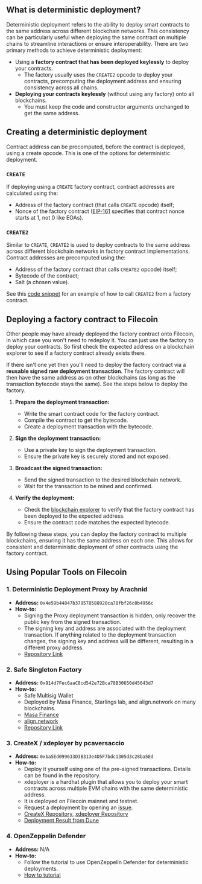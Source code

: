 ## What is deterministic deployment?

Deterministic deployment refers to the ability to deploy smart contracts to the same address across different blockchain networks. This consistency can be particularly useful when deploying the same contract on multiple chains to streamline interactions or ensure interoperability. There are two primary methods to achieve deterministic deployment:

- Using a **factory contract that has been deployed keylessly** to deploy your contracts.
    - The factory usually uses the `CREATE2` opcode to deploy your contracts, precomputing the deployment address and ensuring consistency across all chains.
- **Deploying your contracts keylessly** (without using any factory) onto all blockchains.
    - You must keep the code and constructor arguments unchanged to get the same address.

## Creating a deterministic deployment

Contract address can be precomputed, before the contract is deployed, using a create opcode. This is one of the options for deterministic deployment.

### **`CREATE`**

If deploying using a `CREATE` factory contract, contract addresses are calculated using the:

- Address of the factory contract (that calls `CREATE` opcode) itself;
- Nonce of the factory contract ([EIP-161](https://eips.ethereum.org/EIPS/eip-161) specifies that contract nonce starts at 1, not 0 like EOAs).

### **`CREATE2`**

Similar to `CREATE`, `CREATE2` is used to deploy contracts to the same address across different blockchain networks in factory contract implementations. Contract addresses are precomputed using the:

- Address of the factory contract (that calls `CREATE2` opcode) itself;
- Bytecode of the contract;
- Salt (a chosen value).

See this [code snippet](https://solidity-by-example.org/app/create2/) for an example of how to call `CREATE2` from a factory contract.

## **Deploying a factory contract to Filecoin**

Other people may have already deployed the factory contract onto Filecoin, in which case you won't need to redeploy it. You can just use the factory to deploy your contracts. So first check the expected address on a blockchain explorer to see if a factory contract already exists there.

If there isn't one yet then you'll need to deploy the factory contract via a **reusable signed raw deployment transaction**. The factory contract will then have the same address as on other blockchains (as long as the transaction bytecode stays the same). See the steps below to deploy the factory.

1. **Prepare the deployment transaction:**
    - Write the smart contract code for the factory contract.
    - Compile the contract to get the bytecode.
    - Create a deployment transaction with the bytecode.

2. **Sign the deployment transaction:**
    - Use a private key to sign the deployment transaction.
    - Ensure the private key is securely stored and not exposed.

3. **Broadcast the signed transaction:**
    - Send the signed transaction to the desired blockchain network.
    - Wait for the transaction to be mined and confirmed.

4. **Verify the deployment:**
    - Check the [blockchain explorer](https://docs.filecoin.io/networks/mainnet/explorers) to verify that the factory contract has been deployed to the expected address.
    - Ensure the contract code matches the expected bytecode.

By following these steps, you can deploy the factory contract to multiple blockchains, ensuring it has the same address on each one. This allows for consistent and deterministic deployment of other contracts using the factory contract.
## **Using Popular Tools on Filecoin**

### **1. Deterministic Deployment Proxy by Arachnid**
- **Address:** `0x4e59b44847b379578588920ca78fbf26c0b4956c`
- **How-to:**
    - Signing the Proxy deployment transaction is hidden, only recover the public key from the signed transaction.
    - The signing key and address are associated with the deployment transaction. If anything related to the deployment transaction changes, the signing key and address will be different, resulting in a different proxy address.
    - [Repository Link](https://github.com/Arachnid/deterministic-deployment-proxy/tree/master)

### **2. Safe Singleton Factory**
- **Address:** `0x914d7Fec6aaC8cd542e72Bca78B30650d45643d7`
- **How-to:**
    - Safe Multisig Wallet
    - Deployed by Masa Finance, Starlings lab, and align.network on many blockchains.
    - [Masa Finance](https://www.masa.ai/)
    - [align.network](http://align.network)
    - [Repository Link](https://github.com/safe-global/safe-singleton-factory)

### **3. CreateX / xdeployer by pcaversaccio**
- **Address:** `0xba5Ed099633D3B313e4D5F7bdc1305d3c28ba5Ed`
- **How-to:**
    - Deploy it yourself using one of the pre-signed transactions. Details can be found in the repository.
    - xdeployer is a hardhat plugin that allows you to deploy your smart contracts across multiple EVM chains with the same deterministic address.
    - It is deployed on Filecoin mainnet and testnet.
    - Request a deployment by opening an [issue](https://github.com/pcaversaccio/createx/issues/new?assignees=pcaversaccio&labels=new+deployment+%E2%9E%95&projects=&template=deployment_request.yml&title=%5BNew-Deployment-Request%5D%3A+).
    - [CreateX Repository](https://github.com/pcaversaccio/createx), [xdeployer Repository](https://github.com/pcaversaccio/xdeployer)
    - [Deployment Result from Dune](https://dune.com/patronumlabs/createx)

### **4. OpenZeppelin Defender**
- **Address:** N/A
- **How-to:**
    - Follow the tutorial to use OpenZeppelin Defender for deterministic deployments.
    - [How to tutorial](https://blog.openzeppelin.com/evm-deterministic-deployments-made-easy-with-openzeppelin-defender)
